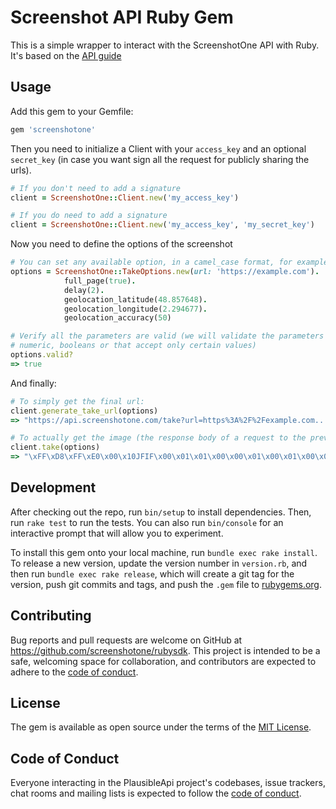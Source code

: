 # Screenshot API Ruby Gem
This is a simple wrapper to interact with the ScreenshotOne API with Ruby.
It's based on the [API guide](https://screenshotone.com/docs/getting-started/)

## Usage
Add this gem to your Gemfile:
```rb
gem 'screenshotone'
```

Then you need to initialize a Client with your `access_key` and an optional `secret_key`
(in case you want sign all the request for publicly sharing the urls).

```rb
# If you don't need to add a signature
client = ScreenshotOne::Client.new('my_access_key')

# If you do need to add a signature
client = ScreenshotOne::Client.new('my_access_key', 'my_secret_key')
```

Now you need to define the options of the screenshot
```rb
# You can set any available option, in a camel_case format, for example:
options = ScreenshotOne::TakeOptions.new(url: 'https://example.com').
            full_page(true).
            delay(2).
            geolocation_latitude(48.857648).
            geolocation_longitude(2.294677).
            geolocation_accuracy(50)

# Verify all the parameters are valid (we will validate the parameters that should be
# numeric, booleans or that accept only certain values)
options.valid?
=> true
```

And finally:
```rb
# To simply get the final url:
client.generate_take_url(options)
=> "https://api.screenshotone.com/take?url=https%3A%2F%2Fexample.com..."

# To actually get the image (the response body of a request to the previous url)
client.take(options)
=> "\xFF\xD8\xFF\xE0\x00\x10JFIF\x00\x01\x01\x00\x00\x01\x00\x01\x00\x00\xFF\..."
```

## Development

After checking out the repo, run `bin/setup` to install dependencies. Then, run `rake test` to run the tests. You can also run `bin/console` for an interactive prompt that will allow you to experiment.

To install this gem onto your local machine, run `bundle exec rake install`. To release a new version, update the version number in `version.rb`, and then run `bundle exec rake release`, which will create a git tag for the version, push git commits and tags, and push the `.gem` file to [rubygems.org](https://rubygems.org).

## Contributing

Bug reports and pull requests are welcome on GitHub at https://github.com/screenshotone/rubysdk. This project is intended to be a safe, welcoming space for collaboration, and contributors are expected to adhere to the [code of conduct](https://github.com/screenshotone/rubysdk/blob/main/CODE_OF_CONDUCT.md).

## License

The gem is available as open source under the terms of the [MIT License](https://opensource.org/licenses/MIT).

## Code of Conduct

Everyone interacting in the PlausibleApi project's codebases, issue trackers, chat rooms and mailing lists is expected to follow the [code of conduct](https://github.com/screenshotone/rubysdk/blob/main/CODE_OF_CONDUCT.md).
